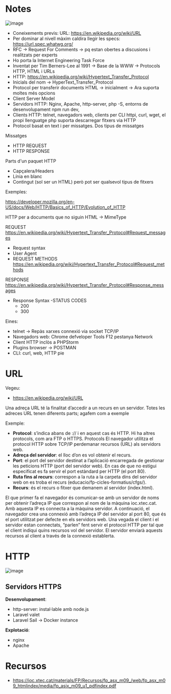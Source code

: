 # Notes

![image](https://user-images.githubusercontent.com/4015406/138273302-3341e84f-3365-46c1-8df4-30bd34995a96.png)


- Coneixements previs: URL: https://en.wikipedia.org/wiki/URL
- Per dominar al nivell màxim caldira llegir les specs: https://url.spec.whatwg.org/
- RFC -> Request For Comments -> pq estan obertes a discusions i realitzats per experts
- Ho porta la Internet Engineering Task Force
- Inventat per Tim Berners-Lee al 1991 -> Base de la WWW -> Protocols HTTP, HTML i URLs
- HTTP: https://en.wikipedia.org/wiki/Hypertext_Transfer_Protocol
- Inicials del nom -> HyperText_Transfer_Protocol
- Protocol per transferir documents HTML -> inicialment -> Ara suporta moltes més opcions
- Client Server Model
- Servidors HTTP: Nginx, Apache, http-server, php -S, entorns de desenvolupament npm run dev, 
- Clients HTTP: telnet, navegadors web, clients per CLI httpi, curl, wget, el propi llenguatge php suporta descarregar fitxers via HTTP
- Protocol basat en text i per missatges. Dos tipus de missatges

Missatges
- HTTP REQUEST
- HTTP RESPONSE

Parts d'un paquet HTTP
- Capçalera/Headers
- Línia en blanc
- Contingut (sol ser un HTML) però pot ser qualsevol tipus de fitxers

Exemples:

https://developer.mozilla.org/en-US/docs/Web/HTTP/Basics_of_HTTP/Evolution_of_HTTP

HTTP per a documents que no siguin HTML -> MimeType

REQUEST
https://en.wikipedia.org/wiki/Hypertext_Transfer_Protocol#Request_messages
- Request syntax
- User Agent
- REQUEST METHODS https://en.wikipedia.org/wiki/Hypertext_Transfer_Protocol#Request_methods

RESPONSE
https://en.wikipedia.org/wiki/Hypertext_Transfer_Protocol#Response_messages
- Response Syntax
-STATUS CODES
  - 200
  - 300

Eines:
- telnet -> Repàs xarxes connexió via socket TCP/IP
- Navegadors web: Chrome defveloper Tools F12 pestanya Network
- Client HTTP inclòs a PHPStorm
- Plugins browser -> POSTMAN
- CLI: curl, web, HTTP pie

# URL 

Vegeu:
- https://en.wikipedia.org/wiki/URL

Una adreça URL té la finalitat d’accedir a un recurs en un servidor.
Totes les adreces URL tenen diferents parts; agafem com a exemple

Exemple:

- **Protocol**: s’indica abans de :// i en aquest cas és HTTP. Hi ha altres
protocols, com ara FTP o HTTPS. Protocols El navegador utilitza el protocol
HTTP sobre TCP/IP perdemanar recursos (URL) als servidors web.
- **Adreça del servidor**: el lloc d’on es vol obtenir el recurs.
- **Port**: el port del servidor destinat a l’aplicació encarregada de gestionar les
peticions HTTP (port del servidor web). En cas de que no estigui especificat
es fa servir el port estàndard per HTTP (el port 80).
- **Ruta fins al recurs**: correspon a la ruta a la carpeta dins del servidor web
on es troba el recurs (educacio/fp-cicles-formatius/cfgs/).
- **Recurs**: és el recurs o fitxer que demanem al servidor (index.html).

El que primer fa el navegador és comunicar-se amb un servidor de noms per obtenir l’adreça IP que correspon al nom de la màquina ioc.xtec.cat. Amb aquesta IP es
connecta a la màquina servidor. A continuació, el navegador crea una connexió amb l’adreça IP del servidor al port 80, que és el port utilitzat per defecte en els
servidors web. Una vegada el client i el servidor estan connectats, “parlen” fent servir el protocol HTTP per tal que el client indiqui quins recursos vol del servidor. El servidor enviarà aquests recursos al client a través de la connexió establerta.

# HTTP

![image](https://user-images.githubusercontent.com/4015406/137494778-16c71211-4f3a-4070-bf7e-44236b6aeeb8.png)


## Servidors HTTPS


**Desenvolupament**:
- http-server: instal·lable amb node.js
- Laravel valet
- Laravel Sail -> Docker instance

**Explotació**:
- nginx
- Apache

# Recursos
- https://ioc.xtec.cat/materials/FP/Recursos/fp_asx_m09_/web/fp_asx_m09_htmlindex/media/fp_asix_m09_u1_pdfindex.pdf
